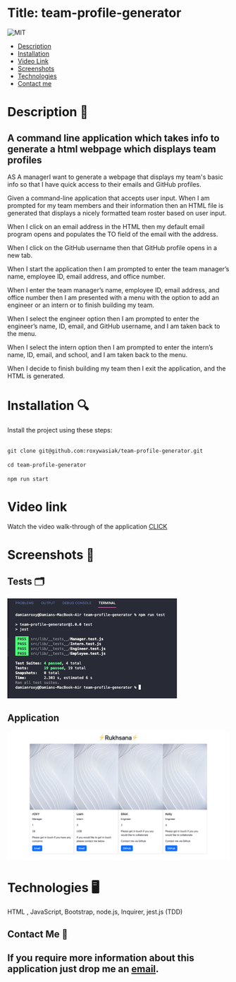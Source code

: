 # Title: team-profile-generator

![MIT](https://img.shields.io/badge/License-MIT-blue)

- [Description](#description)
- [Installation](#installation)
- [Video Link](#video-link)
- [Screenshots](#screenshots)
- [Technologies](#technologies)
- [Contact me](#contact-me)

# Description 📕

## A command line application which takes info to generate a html webpage which displays team profiles

AS A managerI want to generate a webpage that displays my team's basic info so that I have quick access to their emails and GitHub profiles.

Given a command-line application that accepts user input. When I am prompted for my team members and their information then an HTML file is generated that displays a nicely formatted team roster based on user input.

When I click on an email address in the HTML
then my default email program opens and populates the TO field of the email with the address.

When I click on the GitHub username then that GitHub profile opens in a new tab.

When I start the application then I am prompted to enter the team manager’s name, employee ID, email address, and office number.

When I enter the team manager’s name, employee ID, email address, and office number then I am presented with a menu with the option to add an engineer or an intern or to finish building my team.

When I select the engineer option then I am prompted to enter the engineer’s name, ID, email, and GitHub username, and I am taken back to the menu.

When I select the intern option then I am prompted to enter the intern’s name, ID, email, and school, and I am taken back to the menu.

When I decide to finish building my team then I exit the application, and the HTML is generated.

# Installation 🔍

Install the project using these steps:

```

git clone git@github.com:roxywasiak/team-profile-generator.git

cd team-profile-generator

npm run start

```

# Video link

Watch the video walk-through of the application [CLICK](https://drive.google.com/file/d/1yS4OJqwR50kMKpG78dMyGWl3djCBoi21/view?usp=sharing)

# Screenshots 📸

## Tests 🗂

![alt text](./dist/assets/images/testscreenshot.png)

## Application

![alt text](./dist/assets/images/appscreenshot.png)

# Technologies 🖥

HTML , JavaScript, Bootstrap, node.js, Inquirer, jest.js (TDD)

## Contact Me 👋

## If you require more information about this application just drop me an [email](mailto:ruksclone@hotmail.com).
